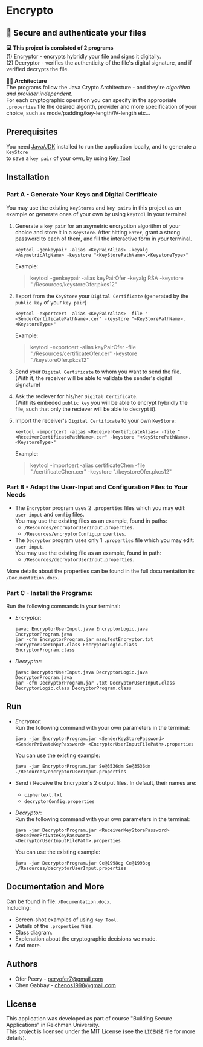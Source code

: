 # Encrypto

**:closed_lock_with_key: Secure and authenticate your files**  
---- 
**:computer: This project is consisted of 2 programs**  
(1) Encryptor - encrypts hybridly your file and signs it digitally.  
(2) Decryptor - verifies the authenticity of the file's digital signature, and if verified decrypts the file.    

**:technologist: Architecture**  
The programs follow the Java Crypto Architecture - and they're _algorithm and provider independent_.  
For each cryptographic operation you can specify in the appropriate `.properties` file the desired algorith, provider and more specification of your choice, such as mode/padding/key-length/IV-length etc...

## Prerequisites

You need [Java/JDK]() installed to run the application locally, and to generate a `KeyStore`  
to save a `key pair` of your own, by using [Key Tool](https://docs.oracle.com/javase/6/docs/technotes/tools/solaris/keytool.html)

## Installation

### Part A - Generate Your Keys and Digital Certificate

You may use the existing `KeyStore`s and `key pair`s in this project as an example **or** generate ones of your own by using `keytool` in your terminal:

1. Generate a `key pair` for an asymetric encryption algorithm of your choice and store it in a `KeyStore`.
   After hitting `enter`, grant a strong password to each of them, and fill the interactive form in your terminal.

   ```
   keytool -genkeypair -alias <KeyPairAlias> -keyalg <AsymetricAlgName> -keystore "<KeyStorePathName>.<KeystoreType>"
   ```

   Example:

   > keytool -genkeypair -alias keyPairOfer -keyalg RSA -keystore "./Resources/keystoreOfer.pkcs12"

2. Export from the `KeyStore` your `Digital Certificate` (generated by the `public key` of your `key pair`)

   ```
   keytool -exportcert -alias <KeyPairAlias> -file "<SenderCertificatePathName>.cer" -keystore "<KeyStorePathName>.<KeystoreType>"
   ```

   Example:

   > keytool -exportcert -alias keyPairOfer -file "./Resources/certificateOfer.cer" -keystore "./keystoreOfer.pkcs12"

3. Send your `Digital Certificate` to whom you want to send the file.  
   (With it, the receiver will be able to validate the sender's digital signature)

4. Ask the reciever for his/her `Digital Certificate`.  
   (With its embeded `public key` you will be able to encrypt hybridly the file, such that only the reciever will be able to decrypt it).

5. Import the receiver's `Digital Certificate` to your own `KeyStore`:

   ```
   keytool -importcert -alias <ReceiverCertificateAlias> -file "<ReceiverCertificatePathName>.cer" -keystore "<KeyStorePathName>.<KeystoreType>"
   ```

   Example:

   > keytool -importcert -alias certificateChen -file "./certificateChen.cer" -keystore "./keystoreOfer.pkcs12"

### Part B - Adapt the User-Input and Configuration Files to Your Needs

- The `Encryptor` program uses 2 `.properties` files which you may edit: `user input` and `config` files.  
  You may use the existing files as an example, found in paths:
  - `/Resources/encruptorUserInput.properties`.
  - `/Resources/encryptorConfig.properties`.
- The `Decryptor` program uses only 1 `.properties` file which you may edit: `user input`.  
   You may use the existing file as an example, found in path:
  - `/Resources/decryptorUserInput.properties`.

More details about the properties can be found in the full documentation in: `/Documentation.docx`.

### Part C - Install the Programs:

Run the following commands in your terminal:

- _Encryptor_:

  ```
  javac EncryptorUserInput.java EncryptorLogic.java EncryptorProgram.java
  jar -cfm EncryptorProgram.jar manifestEncryptor.txt EncryptorUserInput.class EncryptorLogic.class EncryptorProgram.class
  ```

- _Decryptor_:

  ```
  javac DecryptorUserInput.java DecryptorLogic.java DecryptorProgram.java
  jar -cfm DecryptorProgram.jar .txt DecryptorUserInput.class DecryptorLogic.class DecryptorProgram.class
  ```

## Run

- _Encryptor_:  
  Run the following command with your own parameters in the terminal:  

  ```
  java -jar EncryptorProgram.jar <SenderKeyStorePassword> <SenderPrivateKeyPassword> <EncryptorUserInputFilePath>.properties
  ```

  You can use the existing example:  

  ```
  java -jar EncryptorProgram.jar Se@3536dm Se@3536dm ./Resources/encryptorUserInput.properties
  ```

- Send / Receive the Encryptor's 2 output files. In default, their names are:  
  - `ciphertext.txt`
  - `decryptorConfig.properties`
- _Decryptor_:  
  Run the following command with your own parameters in the terminal:  

  ```
  java -jar DecryptorProgram.jar <ReceiverKeyStorePassword> <ReceiverPrivateKeyPassword> <DecryptorUserInputFilePath>.properties
  ```

  You can use the existing example:  

  ```
  java -jar DecryptorProgram.jar Ce@1998cg Ce@1998cg ./Resources/decryptorUserInput.properties
  ```

## Documentation and More
Can be found in file: `/Documentation.docx`.  
Including:  
- Screen-shot examples of using `Key Tool`.
- Details of the `.properties` files.
- Class diagram.
- Explenation about the cryptographic decisions we made.
- And more.  


## Authors

- Ofer Peery - peryofer7@gmail.com
- Chen Gabbay - chenos1998@gmail.com

## License

This application was developed as part of course "Building Secure Applications" in Reichman University.  
This project is licensed under the MIT License (see the `LICENSE` file for more details).
